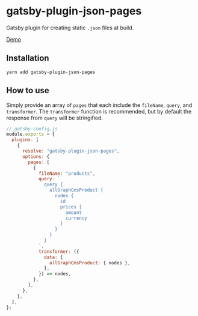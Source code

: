 # gatsby-plugin-json-pages

Gatsby plugin for creating static `.json` files at build.

[Demo](https://gatsby-plugin-json-pages.vercel.app/products.json)

## Installation

```shell
yarn add gatsby-plugin-json-pages
```

## How to use

Simply provide an array of `pages` that each include the `fileName`, `query`, and `transformer`. The `transformer` function is recommended, but by default the response from `query` will be stringified.

```js
// gatsby-config.js
module.exports = {
  plugins: [
    {
      resolve: "gatsby-plugin-json-pages",
      options: {
        pages: [
          {
            fileName: "products",
            query: `
              query {
                allGraphCmsProduct {
                  nodes {
                    id
                    prices {
                      amount
                      currency
                    }
                  }
                }
              }
            `,
            transformer: ({
              data: {
                allGraphCmsProduct: { nodes },
              },
            }) => nodes,
          },
        ],
      },
    },
  ],
};
```
